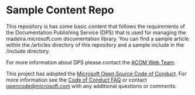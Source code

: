 # Sample Content Repo

This repository is has some basic content that follows the requirements of the Documentation Publishing Service (DPS) that is used for managing the madeira.microsoft.com documentation library. 
You can find a sample article within the /articles directory of this repository and a sample include in the /include directory. 

For more information about DPS please contact the [ACOM Web Team](mailto:winaz_webteam@microsoft.com).

This project has adopted the [Microsoft Open Source Code of Conduct](https://opensource.microsoft.com/codeofconduct/). For more information see the [Code of Conduct FAQ](https://opensource.microsoft.com/codeofconduct/faq/) or contact [opencode@microsoft.com](mailto:opencode@microsoft.com) with any additional questions or comments.


